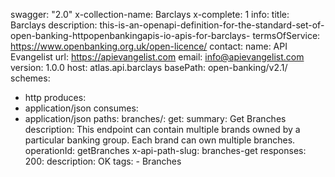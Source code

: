 swagger: "2.0"
x-collection-name: Barclays
x-complete: 1
info:
  title: Barclays
  description: this-is-an-openapi-definition-for-the-standard-set-of-open-banking-httpopenbankingapis-io-apis-for-barclays-
  termsOfService: https://www.openbanking.org.uk/open-licence/
  contact:
    name: API Evangelist
    url: https://apievangelist.com
    email: info@apievangelist.com
  version: 1.0.0
host: atlas.api.barclays
basePath: open-banking/v2.1/
schemes:
- http
produces:
- application/json
consumes:
- application/json
paths:
  branches/:
    get:
      summary: Get Branches
      description: This endpoint can contain multiple brands owned by a particular
        banking group. Each brand can own multiple branches.
      operationId: getBranches
      x-api-path-slug: branches-get
      responses:
        200:
          description: OK
      tags:
      - Branches